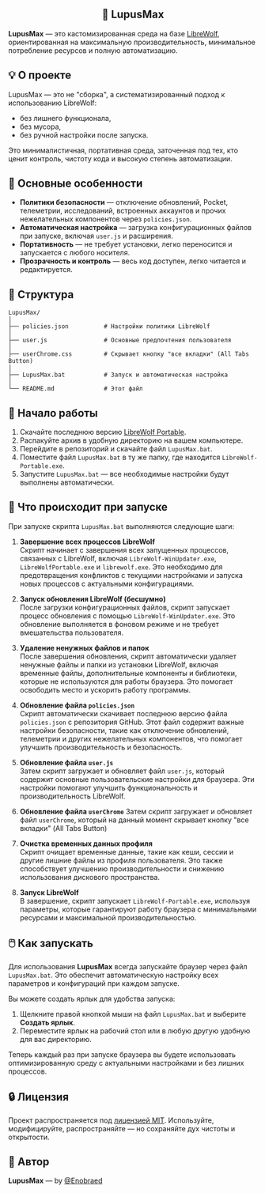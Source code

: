 <h2 align="center">🐺 LupusMax</h2>

**LupusMax** — это кастомизированная среда на базе [LibreWolf](https://librewolf.net/), ориентированная на максимальную производительность, минимальное потребление ресурсов и полную автоматизацию.

## 💡 О проекте

LupusMax — это не "сборка", а систематизированный подход к использованию LibreWolf:

- без лишнего функционала,
- без мусора,
- без ручной настройки после запуска.

Это минималистичная, портативная среда, заточенная под тех, кто ценит контроль, чистоту кода и высокую степень автоматизации.

## 🔧 Основные особенности

- **Политики безопасности** — отключение обновлений, Pocket, телеметрии, исследований, встроенных аккаунтов и прочих нежелательных компонентов через `policies.json`.
- **Автоматическая настройка** — загрузка конфигурационных файлов при запуске, включая `user.js` и расширения.
- **Портативность** — не требует установки, легко переносится и запускается с любого носителя.
- **Прозрачность и контроль** — весь код доступен, легко читается и редактируется.

## 📁 Структура

```
LupusMax/
│
├── policies.json          # Настройки политики LibreWolf
│
├── user.js                # Основные предпочтения пользователя
│
├── userChrome.css         # Скрывает кнопку "все вкладки" (All Tabs Button)
│
├── LupusMax.bat           # Запуск и автоматическая настройка
│
└── README.md              # Этот файл
```

## 🚀 Начало работы

1. Скачайте последнюю версию [LibreWolf Portable](https://librewolf.net/installation/windows/#portable-version).
2. Распакуйте архив в удобную директорию на вашем компьютере.
3. Перейдите в репозиторий и скачайте файл `LupusMax.bat`.
4. Поместите файл `LupusMax.bat` в ту же папку, где находится `LibreWolf-Portable.exe`.
5. Запустите `LupusMax.bat` — все необходимые настройки будут выполнены автоматически.

## 🔄 Что происходит при запуске

При запуске скрипта `LupusMax.bat` выполняются следующие шаги:

1. **Завершение всех процессов LibreWolf**  
   Скрипт начинает с завершения всех запущенных процессов, связанных с LibreWolf, включая `LibreWolf-WinUpdater.exe`, `LibreWolfPortable.exe` и `librewolf.exe`. Это необходимо для предотвращения конфликтов с текущими настройками и запуска новых процессов с актуальными конфигурациями.

2. **Запуск обновления LibreWolf (бесшумно)**  
   После загрузки конфигурационных файлов, скрипт запускает процесс обновления с помощью `LibreWolf-WinUpdater.exe`. Это обновление выполняется в фоновом режиме и не требует вмешательства пользователя.

3. **Удаление ненужных файлов и папок**  
   После завершения обновления, скрипт автоматически удаляет ненужные файлы и папки из установки LibreWolf, включая временные файлы, дополнительные компоненты и библиотеки, которые не используются для работы браузера. Это помогает освободить место и ускорить работу программы.

4. **Обновление файла `policies.json`**  
   Скрипт автоматически скачивает последнюю версию файла `policies.json` с репозитория GitHub. Этот файл содержит важные настройки безопасности, такие как отключение обновлений, телеметрии и других нежелательных компонентов, что помогает улучшить производительность и безопасность.

5. **Обновление файла `user.js`**  
   Затем скрипт загружает и обновляет файл `user.js`, который содержит основные пользовательские настройки для браузера. Эти настройки помогают улучшить функциональность и производительность LibreWolf.
   
6. **Обновление файла `userChrome`**
   Затем скрипт загружает и обновляет файл `userChrome`, который на данный момент скрывает кнопку "все вкладки" (All Tabs Button)

7. **Очистка временных данных профиля**  
   Скрипт очищает временные данные, такие как кеши, сессии и другие лишние файлы из профиля пользователя. Это также способствует улучшению производительности и снижению использования дискового пространства.

8. **Запуск LibreWolf**  
   В завершение, скрипт запускает `LibreWolf-Portable.exe`, используя параметры, которые гарантируют работу браузера с минимальными ресурсами и максимальной производительностью.

## 🖱️ Как запускать

Для использования **LupusMax** всегда запускайте браузер через файл `LupusMax.bat`. Это обеспечит автоматическую настройку всех параметров и конфигураций при каждом запуске.

Вы можете создать ярлык для удобства запуска:

1. Щелкните правой кнопкой мыши на файл `LupusMax.bat` и выберите **Создать ярлык**.
2. Переместите ярлык на рабочий стол или в любую другую удобную для вас директорию.

Теперь каждый раз при запуске браузера вы будете использовать оптимизированную среду с актуальными настройками и без лишних процессов.

## 🔒 Лицензия

Проект распространяется под [лицензией MIT](LICENSE). Используйте, модифицируйте, распространяйте — но сохраняйте дух чистоты и открытости.

## 👤 Автор

**LupusMax** — by [@Enobraed](https://github.com/Enobraed)
